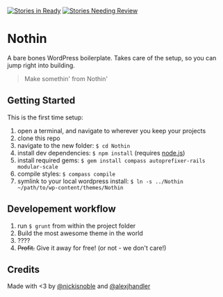[![Stories in Ready](https://badge.waffle.io/NickNobleWorks/Nothin.png?label=ready&title=Ready)](https://waffle.io/NickNobleWorks/Nothin)
[![Stories Needing Review](https://badge.waffle.io/NickNobleWorks/Nothin.png?label=needs%20review&title=Needs%20Review)](https://waffle.io/NickNobleWorks/Nothin)

Nothin
======

A bare bones WordPress boilerplate. Takes care of the setup, so you can jump right into building.

> Make somethin' from Nothin'

## Getting Started

This is the first time setup:

1. open a terminal, and navigate to wherever you keep your projects
2. clone this repo
3. navigate to the new folder: `$ cd Nothin`
4. install dev dependencies: `$ npm install`  (requires [node.js]())
5. install required gems: `$ gem install compass autoprefixer-rails modular-scale`
6. compile styles: `$ compass compile`
6. symlink to your local wordpress install: `$ ln -s ../Nothin ~/path/to/wp-content/themes/Nothin`

## Developement workflow

1. run `$ grunt` from within the project folder
2. Build the most awesome theme in the world
3. ????
4. ~~Profit.~~ Give it away for free! (or not - we don't care!)

## Credits

Made with <3 by [@nickisnoble](http://twitter.com/nickisnoble) and [@alexjhandler](https://twitter.com/alexjhandler)

